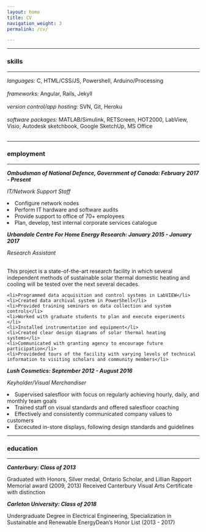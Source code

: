 ```yaml
---
layout: home
title: CV
navigation_weight: 3
permalink: /cv/

---
```


<div class = "article-container">
<div class = "cv">

<hr><h3>skills </h3>
<hr>

<p>

<i>languages:</i> C, HTML/CSS/JS, Powershell, Arduino/Processing<br><br>
<i>frameworks:</i> Angular, Rails, Jekyll<br><br>
<i>version control/app hosting:</i> SVN, Git, Heroku<br><br>
<i>software packages:</i> MATLAB/Simulink, RETScreen, HOT2000, LabView, Visio, Autodesk sketchbook, Google SketchUp, MS Office<br><br>


</p>

<hr><h3>employment</h3><hr>

<i><b>Ombudsman of National Defence, Government of Canada: February 2017 - Present</b></i>

<p><i>IT/Network Support Staff</i>
	<li>Configure network nodes</li>
	<li>Perform IT hardware and software audits</li>
	<li>Provide support to office of 70+ employees</li>
	<li>Plan, develop, test internal corporate services catalogue</li>
</p>

<i><b>Urbandale Centre For Home Energy Research: January 2015 - January 2017</b></i>
<p><i>Research Assistant</i><br><br>

This project is a state-of-the-art research facility in which several independent  methods of sustainable solar thermal domestic heating and cooling will be tested over the next several decades. 


  	<li>Programmed data acquisition and control systems in LabVIEW</li>
	<li>Created data archival system in PowerShell</li>
	<li>Provided training seminars on data collection and system controls</li>
	<li>Worked with graduate students to plan and execute experiments </li>
	<li>Installed instrumentation and equipment</li>
  	<li>Created clear design diagrams of solar thermal heating systems</li> 
  	<li>Communicated with granting agency to encourage future participation</li>
    <li>Provideded tours of the facility with varying levels of technical information to visiting scholars and community members</li>
</p>

<i><b>Lush Cosmetics: September 2012 - August 2016</b></i>
<p>
<i>Keyholder/Visual Merchandiser</i>
    <li>Supervised salesfloor with focus on regularly achieving hourly, daily,	and monthly team goals</li>
	<li>Trained staff on visual standards and offered salesfloor coaching</li>
	<li>Effectively and consistently communicated company values to customers</li> 
	<li>Excecuted in-store displays, following design standards and guidelines</li>
</p>
<hr><h3> education </h3><hr>
	
<i><b>Canterbury: Class of 2013</b></i>
  <p>Graduated with Honors, Silver medal, Ontario Scholar, and Lillian Rapport Memorial award (2009, 2013) 
  Received Canterbury Visual Arts Certificate with distinction</p>

<i><b>Carleton University: Class of 2018</b></i>
<p>Undergraduate Degree in Electrical Engineering, Specialization in Sustainable and Renewable EnergyDean’s Honor List (2013 - 2017)</p>

</div>
</div>
